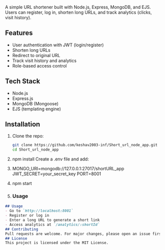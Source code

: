 A simple URL shortener built with Node.js, Express, MongoDB, and EJS.  
Users can register, log in, shorten long URLs, and track analytics (clicks, visit history).
## Features
- User authentication with JWT (login/register)
- Shorten long URLs
- Redirect to original URL
- Track visit history and analytics
- Role-based access control
## Tech Stack
- Node.js
- Express.js
- MongoDB (Mongoose)
- EJS (templating engine)
## Installation
1. Clone the repo:
   ```bash
   git clone https://github.com/keshav2003-inf/Short_url_node_app.git
   cd Short_url_node_app
2. npm install
Create a .env file and add:

3. MONGO_URI=mongodb://127.0.0.1:27017/shortURL_app
JWT_SECRET=your_secret_key
PORT=8001

4. npm start
5. ### Usage
```markdown
## Usage
- Go to `http://localhost:8001`
- Register or log in
- Enter a long URL to generate a short link
- Access analytics at `/analytics/:shortId`
## Contributing
Pull requests are welcome. For major changes, please open an issue first to discuss what you’d like to change.
## License
This project is licensed under the MIT License.
